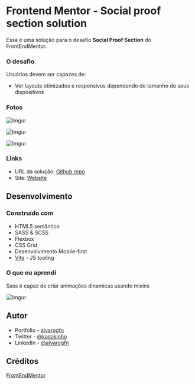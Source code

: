 # Frontend Mentor - Social proof section solution

Essa é uma solução para o desafio **Social Proof Section** do FrontEndMentor.


### O desafio

Usuários devem ser capazes de:

- Ver layouts otimizados e responsivos dependendo do tamanho de seus dispositivos

### Fotos

![Imgur](https://imgur.com/zF0Xyn8.png)

![Imgur](https://imgur.com/DssPxku.png)

![Imgur](https://imgur.com/s3sv3zV.png)


### Links

- URL da solução: [Github repo](https://github.com/alvarogfn/landing-pages/tree/social-proof-section)
- Site: [Website](https://social-proof-section-alvarogfn.vercel.app/)

## Desenvolvimento

### Construído com

- HTML5 semântico
- SASS & SCSS
- Flexbox
- CSS Grid
- Desenvolvimento Mobile-first
- [Vite](https://vitejs.dev/) - JS tooling


### O que eu aprendi

Sass é capaz de criar animações dinamicas usando mixins

![Imgur](https://imgur.com/jg4jsEv.png)

## Autor

- Portfolio - [alvarogfn](https://alvarogfn.tech)
- Twitter - [@kasokinho](https://www.twitter.com/kasokinho)
- LinkedIn - [@alvarogfn](https://www.linkedin.com/in/alvarogfn)


## Créditos
[FrontEndMentor](https://www.frontendmentor.io/challenges/social-proof-section-6e0qTv_bA)



